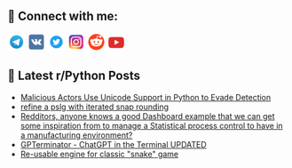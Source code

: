 ## 🔎 Connect with me:
[<img src="https://github.com/bullbesh/bullbesh/blob/main/images/Telegram.png" width="32" height="32" />](https://t.me/bullbesh)
[<img src="https://github.com/bullbesh/bullbesh/blob/main/images/VK.png" width="32" height="32" />](https://vk.com/bullbesh)
[<img src="https://github.com/bullbesh/bullbesh/blob/main/images/Twitter.png" width="32" height="32" />](https://twitter.com/bullbesh1)
[<img src="https://github.com/bullbesh/bullbesh/blob/main/images/Instagram.png" width="32" height="32" />](https://www.instagram.com/bullbesh)
[<img src="https://github.com/bullbesh/bullbesh/blob/main/images/Reddit.png" width="32" height="32" />](https://www.reddit.com/user/bullbesh)
[<img src="https://github.com/bullbesh/bullbesh/blob/main/images/YouTube.png" width="32" height="32" />](https://www.youtube.com/channel/UCtfjRs6uzgq5mfm8S06WTcg)

## 📕 Latest r/Python Posts
<!-- BLOG-POST-LIST:START -->
- [Malicious Actors Use Unicode Support in Python to Evade Detection](https://www.reddit.com/r/Python/comments/11z7e9q/malicious_actors_use_unicode_support_in_python_to/)
- [refine a pslg with iterated snap rounding](https://www.reddit.com/r/Python/comments/11z7d4b/refine_a_pslg_with_iterated_snap_rounding/)
- [Redditors, anyone knows a good Dashboard example that we can get some inspiration from to manage a Statistical process control to have in a manufacturing environment?](https://www.reddit.com/r/Python/comments/11z6xnm/redditors_anyone_knows_a_good_dashboard_example/)
- [GPTerminator - ChatGPT in the Terminal UPDATED](https://www.reddit.com/r/Python/comments/11z6xd0/gpterminator_chatgpt_in_the_terminal_updated/)
- [Re-usable engine for classic &quot;snake&quot; game](https://www.reddit.com/r/Python/comments/11z5mh1/reusable_engine_for_classic_snake_game/)
<!-- BLOG-POST-LIST:END -->
